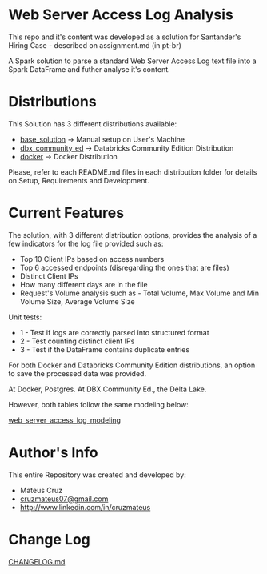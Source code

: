 # Web Server Access Log Analysis
This repo and it's content was developed as a solution for Santander's Hiring Case - described on assignment.md (in pt-br)

A Spark solution to parse a standard Web Server Access Log text file into a Spark DataFrame and futher analyse it's content.


# Distributions

This Solution has 3 different distributions available:
* [base_solution](base_solution/) -> Manual setup on User's Machine
* [dbx_community_ed](dbx_community_ed/) -> Databricks Community Edition Distribution
* [docker](docker/) -> Docker Distribution

Please, refer to each README.md files in each distribution folder for details on Setup, Requirements and Development.


# Current Features

The solution, with 3 different distribution options, provides the analysis of a few indicators for the log file provided such as:
  * Top 10 Client IPs based on access numbers
  * Top 6 accessed endpoints (disregarding the ones that are files)
  * Distinct Client IPs
  * How many different days are in the file
  * Request's Volume analysis such as - Total Volume, Max Volume and Min Volume Size, Average Volume Size

Unit tests:
  * 1 - Test if logs are correctly parsed into structured format
  * 2 - Test counting distinct client IPs
  * 3 - Test if the DataFrame contains duplicate entries

For both Docker and Databricks Community Edition distributions, an option to save the processed data was provided.

At Docker, Postgres. At DBX Community Ed., the Delta Lake. 

However, both tables follow the same modeling below:

[web_server_access_log_modeling](web_server_access_log_modeling.png)


# Author's Info

This entire Repository was created and developed by:
* Mateus Cruz
* cruzmateus07@gmail.com
* http://www.linkedin.com/in/cruzmateus


# Change Log

[CHANGELOG.md](CHANGELOG.md)
